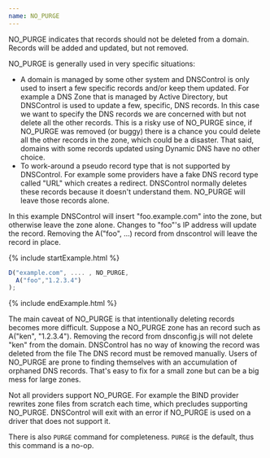 ```yaml
---
name: NO_PURGE
---
```


NO_PURGE indicates that records should not be deleted from a domain.
Records will be added and updated, but not removed.

NO_PURGE is generally used in very specific situations:

* A domain is managed by some other system and DNSControl is only used to insert a few specific records and/or keep them updated. For example a DNS Zone that is managed by Active Directory, but DNSControl is used to update a few, specific, DNS records. In this case we want to specify the DNS records we are concerned with but not delete all the other records.  This is a risky use of NO_PURGE since, if NO_PURGE was removed (or buggy) there is a chance you could delete all the other records in the zone, which could be a disaster. That said, domains with some records updated using Dynamic DNS have no other choice.
* To work-around a pseudo record type that is not supported by DNSControl. For example some providers have a fake DNS record type called "URL" which creates a redirect. DNSControl normally deletes these records because it doesn't understand them. NO_PURGE will leave those records alone.

In this example DNSControl will insert "foo.example.com" into the
zone, but otherwise leave the zone alone.  Changes to "foo"'s IP
address will update the record. Removing the A("foo", ...) record
from dnscontrol will leave the record in place.

{% include startExample.html %}

```js
D("example.com", .... , NO_PURGE,
  A("foo","1.2.3.4")
);
```

{% include endExample.html %}

The main caveat of NO_PURGE is that intentionally deleting records
becomes more difficult. Suppose a NO_PURGE zone has an record such
as A("ken", "1.2.3.4"). Removing the record from dnsconfig.js will
not delete "ken" from the domain. DNSControl has no way of knowing
the record was deleted from the file  The DNS record must be removed
manually.  Users of NO_PURGE are prone to finding themselves with
an accumulation of orphaned DNS records. That's easy to fix for a
small zone but can be a big mess for large zones.

Not all providers support NO_PURGE. For example the BIND provider
rewrites zone files from scratch each time, which precludes supporting
NO_PURGE.  DNSControl will exit with an error if NO_PURGE is used
on a driver that does not support it.

There is also `PURGE` command for completeness. `PURGE` is the
default, thus this command is a no-op.
